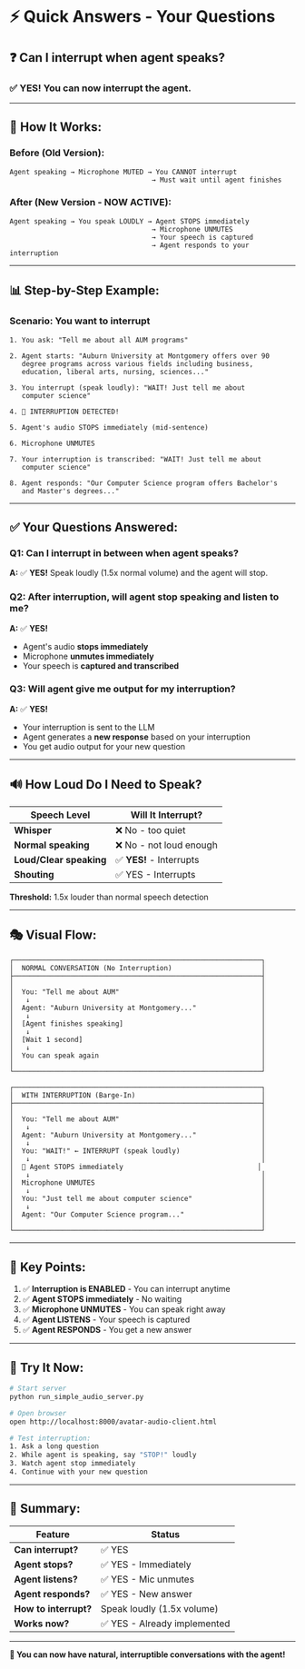 # ⚡ Quick Answers - Your Questions

## ❓ **Can I interrupt when agent speaks?**

### ✅ **YES! You can now interrupt the agent.**

---

## 🎯 **How It Works:**

### **Before (Old Version):**
```
Agent speaking → Microphone MUTED → You CANNOT interrupt
                                   → Must wait until agent finishes
```

### **After (New Version - NOW ACTIVE):**
```
Agent speaking → You speak LOUDLY → Agent STOPS immediately
                                   → Microphone UNMUTES
                                   → Your speech is captured
                                   → Agent responds to your interruption
```

---

## 📊 **Step-by-Step Example:**

### **Scenario: You want to interrupt**

```
1. You ask: "Tell me about all AUM programs"

2. Agent starts: "Auburn University at Montgomery offers over 90 
   degree programs across various fields including business, 
   education, liberal arts, nursing, sciences..."
   
3. You interrupt (speak loudly): "WAIT! Just tell me about 
   computer science"
   
4. 🛑 INTERRUPTION DETECTED!
   
5. Agent's audio STOPS immediately (mid-sentence)
   
6. Microphone UNMUTES
   
7. Your interruption is transcribed: "WAIT! Just tell me about 
   computer science"
   
8. Agent responds: "Our Computer Science program offers Bachelor's 
   and Master's degrees..."
```

---

## ✅ **Your Questions Answered:**

### **Q1: Can I interrupt in between when agent speaks?**
**A:** ✅ **YES!** Speak loudly (1.5x normal volume) and the agent will stop.

### **Q2: After interruption, will agent stop speaking and listen to me?**
**A:** ✅ **YES!** 
- Agent's audio **stops immediately**
- Microphone **unmutes immediately**
- Your speech is **captured and transcribed**

### **Q3: Will agent give me output for my interruption?**
**A:** ✅ **YES!** 
- Your interruption is sent to the LLM
- Agent generates a **new response** based on your interruption
- You get audio output for your new question

---

## 🔊 **How Loud Do I Need to Speak?**

| Speech Level | Will It Interrupt? |
|--------------|-------------------|
| **Whisper** | ❌ No - too quiet |
| **Normal speaking** | ❌ No - not loud enough |
| **Loud/Clear speaking** | ✅ **YES!** - Interrupts |
| **Shouting** | ✅ YES - Interrupts |

**Threshold:** 1.5x louder than normal speech detection

---

## 🎭 **Visual Flow:**

```
┌─────────────────────────────────────────────────────────────┐
│  NORMAL CONVERSATION (No Interruption)                      │
├─────────────────────────────────────────────────────────────┤
│                                                             │
│  You: "Tell me about AUM"                                   │
│   ↓                                                         │
│  Agent: "Auburn University at Montgomery..."                │
│   ↓                                                         │
│  [Agent finishes speaking]                                  │
│   ↓                                                         │
│  [Wait 1 second]                                            │
│   ↓                                                         │
│  You can speak again                                        │
│                                                             │
└─────────────────────────────────────────────────────────────┘

┌─────────────────────────────────────────────────────────────┐
│  WITH INTERRUPTION (Barge-In)                               │
├─────────────────────────────────────────────────────────────┤
│                                                             │
│  You: "Tell me about AUM"                                   │
│   ↓                                                         │
│  Agent: "Auburn University at Montgomery..."                │
│   ↓                                                         │
│  You: "WAIT!" ← INTERRUPT (speak loudly)                    │
│   ↓                                                         │
│  🛑 Agent STOPS immediately                                 │
│   ↓                                                         │
│  Microphone UNMUTES                                         │
│   ↓                                                         │
│  You: "Just tell me about computer science"                 │
│   ↓                                                         │
│  Agent: "Our Computer Science program..."                   │
│                                                             │
└─────────────────────────────────────────────────────────────┘
```

---

## 🎯 **Key Points:**

1. ✅ **Interruption is ENABLED** - You can interrupt anytime
2. ✅ **Agent STOPS immediately** - No waiting
3. ✅ **Microphone UNMUTES** - You can speak right away
4. ✅ **Agent LISTENS** - Your speech is captured
5. ✅ **Agent RESPONDS** - You get a new answer

---

## 🚀 **Try It Now:**

```bash
# Start server
python run_simple_audio_server.py

# Open browser
open http://localhost:8000/avatar-audio-client.html

# Test interruption:
1. Ask a long question
2. While agent is speaking, say "STOP!" loudly
3. Watch agent stop immediately
4. Continue with your new question
```

---

## 🎊 **Summary:**

| Feature | Status |
|---------|--------|
| **Can interrupt?** | ✅ YES |
| **Agent stops?** | ✅ YES - Immediately |
| **Agent listens?** | ✅ YES - Mic unmutes |
| **Agent responds?** | ✅ YES - New answer |
| **How to interrupt?** | Speak loudly (1.5x volume) |
| **Works now?** | ✅ YES - Already implemented |

---

**🎉 You can now have natural, interruptible conversations with the agent!**
